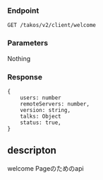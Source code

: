 ### Endpoint

```
GET /takos/v2/client/welcome
```

### Parameters

Nothing

### Response
`````
{
    users: number
    remoteServers: number,
    version: string,
    talks: Object
    status: true,
}
`````
## descripton

welcome Pageのためのapi
